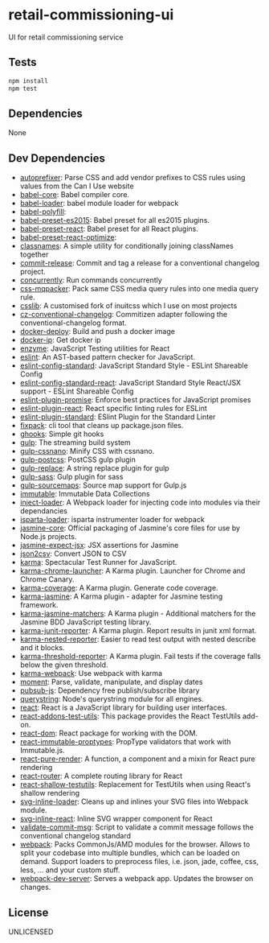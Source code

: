 # retail-commissioning-ui 

UI for retail commissioning service



## Tests

```sh
npm install
npm test
```

## Dependencies

None

## Dev Dependencies

- [autoprefixer](https://github.com/postcss/autoprefixer): Parse CSS and add vendor prefixes to CSS rules using values from the Can I Use website
- [babel-core](https://github.com/babel/babel/tree/master/packages): Babel compiler core.
- [babel-loader](https://github.com/babel/babel-loader): babel module loader for webpack
- [babel-polyfill](https://github.com/babel/babel/tree/master/packages): 
- [babel-preset-es2015](https://github.com/babel/babel/tree/master/packages): Babel preset for all es2015 plugins.
- [babel-preset-react](https://github.com/babel/babel/tree/master/packages): Babel preset for all React plugins.
- [babel-preset-react-optimize](https://github.com/thejamekyle/babel-preset-react-optimize/tree/master/packages): 
- [classnames](https://github.com/JedWatson/classnames): A simple utility for conditionally joining classNames together
- [commit-release](https://github.com/JamieMason/commit-release): Commit and tag a release for a conventional changelog project.
- [concurrently](https://github.com/kimmobrunfeldt/concurrently): Run commands concurrently
- [css-mqpacker](https://github.com/hail2u/node-css-mqpacker): Pack same CSS media query rules into one media query rule.
- [csslib](https://github.com/JamieMason/csslib): A customised fork of inuitcss which I use on most projects
- [cz-conventional-changelog](https://github.com/commitizen/cz-conventional-changelog): Commitizen adapter following the conventional-changelog format.
- [docker-deploy](https://github.com/djskinner/docker-deploy): Build and push a docker image
- [docker-ip](https://github.com/markelog/docker-ip): Get docker ip
- [enzyme](https://github.com/airbnb/enzyme): JavaScript Testing utilities for React
- [eslint](https://github.com/eslint/eslint): An AST-based pattern checker for JavaScript.
- [eslint-config-standard](https://github.com/feross/eslint-config-standard): JavaScript Standard Style - ESLint Shareable Config
- [eslint-config-standard-react](https://github.com/feross/eslint-config-standard-react): JavaScript Standard Style React/JSX support - ESLint Shareable Config
- [eslint-plugin-promise](https://github.com/xjamundx/eslint-plugin-promise): Enforce best practices for JavaScript promises
- [eslint-plugin-react](https://github.com/yannickcr/eslint-plugin-react): React specific linting rules for ESLint
- [eslint-plugin-standard](https://github.com/xjamundx/eslint-plugin-standard): ESlint Plugin for the Standard Linter
- [fixpack](https://github.com/henrikjoreteg/fixpack): cli tool that cleans up package.json files.
- [ghooks](https://github.com/gtramontina/ghooks): Simple git hooks
- [gulp](https://github.com/gulpjs/gulp): The streaming build system
- [gulp-cssnano](https://github.com/ben-eb/gulp-cssnano): Minify CSS with cssnano.
- [gulp-postcss](https://github.com/postcss/gulp-postcss): PostCSS gulp plugin
- [gulp-replace](https://github.com/lazd/gulp-replace): A string replace plugin for gulp
- [gulp-sass](https://github.com/dlmanning/gulp-sass): Gulp plugin for sass
- [gulp-sourcemaps](https://github.com/floridoo/gulp-sourcemaps): Source map support for Gulp.js
- [immutable](https://github.com/facebook/immutable-js): Immutable Data Collections
- [inject-loader](https://github.com/plasticine/inject-loader): A Webpack loader for injecting code into modules via their dependancies
- [isparta-loader](https://github.com/deepsweet/isparta-loader): isparta instrumenter loader for webpack
- [jasmine-core](https://github.com/jasmine/jasmine): Official packaging of Jasmine&#39;s core files for use by Node.js projects.
- [jasmine-expect-jsx](https://github.com/smacker/jasmine-expect-jsx): JSX assertions for Jasmine
- [json2csv](https://github.com/zemirco/json2csv): Convert JSON to CSV
- [karma](https://github.com/karma-runner/karma): Spectacular Test Runner for JavaScript.
- [karma-chrome-launcher](https://github.com/karma-runner/karma-chrome-launcher): A Karma plugin. Launcher for Chrome and Chrome Canary.
- [karma-coverage](https://github.com/karma-runner/karma-coverage): A Karma plugin. Generate code coverage.
- [karma-jasmine](https://github.com/karma-runner/karma-jasmine): A Karma plugin - adapter for Jasmine testing framework.
- [karma-jasmine-matchers](https://github.com/JamieMason/karma-jasmine-matchers): A Karma plugin - Additional matchers for the Jasmine BDD JavaScript testing library.
- [karma-junit-reporter](https://github.com/karma-runner/karma-junit-reporter): A Karma plugin. Report results in junit xml format.
- [karma-nested-reporter](https://github.com/JamieMason/karma-nested-reporter): Easier to read test output with nested describe and it blocks.
- [karma-threshold-reporter](https://github.com/lithiumtech/karma-threshold-reporter): A Karma plugin. Fail tests if the coverage falls below the given threshold.
- [karma-webpack](https://github.com/webpack/karma-webpack): Use webpack with karma
- [moment](https://github.com/moment/moment): Parse, validate, manipulate, and display dates
- [pubsub-js](https://github.com/mroderick/PubSubJS): Dependency free publish/subscribe library
- [querystring](https://github.com/Gozala/querystring): Node&#39;s querystring module for all engines.
- [react](https://github.com/facebook/react): React is a JavaScript library for building user interfaces.
- [react-addons-test-utils](https://github.com/facebook/react): This package provides the React TestUtils add-on.
- [react-dom](https://github.com/facebook/react): React package for working with the DOM.
- [react-immutable-proptypes](https://github.com/HurricaneJames/react-immutable-proptypes): PropType validators that work with Immutable.js.
- [react-pure-render](https://github.com/gaearon/react-pure-render): A function, a component and a mixin for React pure rendering
- [react-router](https://github.com/reactjs/react-router): A complete routing library for React
- [react-shallow-testutils](https://github.com/sheepsteak/react-shallow-testutils): Replacement for TestUtils when using React&#39;s shallow rendering
- [svg-inline-loader](https://github.com/sairion/svg-inline-loader): Cleans up and inlines your SVG files into Webpack module.
- [svg-inline-react](https://github.com/sairion/svg-inline-react): Inline SVG wrapper component for React
- [validate-commit-msg](https://github.com/kentcdodds/validate-commit-msg): Script to validate a commit message follows the conventional changelog standard
- [webpack](https://github.com/webpack/webpack): Packs CommonJs/AMD modules for the browser. Allows to split your codebase into multiple bundles, which can be loaded on demand. Support loaders to preprocess files, i.e. json, jade, coffee, css, less, ... and your custom stuff.
- [webpack-dev-server](https://github.com/webpack/webpack-dev-server): Serves a webpack app. Updates the browser on changes.


## License

UNLICENSED

